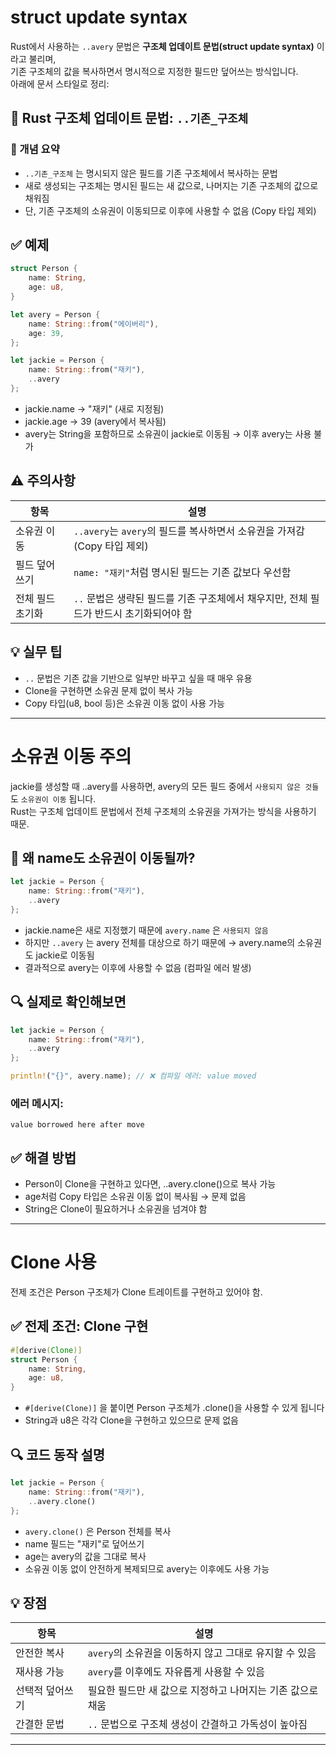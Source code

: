 # struct update syntax
Rust에서 사용하는 `..avery` 문법은 **구조체 업데이트 문법(struct update syntax)** 이라고 불리며,  
기존 구조체의 값을 복사하면서 명시적으로 지정한 필드만 덮어쓰는 방식입니다.  
아래에 문서 스타일로 정리:

## 🧠 Rust 구조체 업데이트 문법: `..기존_구조체`
### 📌 개념 요약
- `..기존_구조체` 는 명시되지 않은 필드를 기존 구조체에서 복사하는 문법
- 새로 생성되는 구조체는 명시된 필드는 새 값으로, 나머지는 기존 구조체의 값으로 채워짐
- 단, 기존 구조체의 소유권이 이동되므로 이후에 사용할 수 없음 (Copy 타입 제외)

## ✅ 예제
```rust
struct Person {
    name: String,
    age: u8,
}

let avery = Person {
    name: String::from("에이버리"),
    age: 39,
};

let jackie = Person {
    name: String::from("재키"),
    ..avery
};
```

- jackie.name → "재키" (새로 지정됨)
- jackie.age → 39 (avery에서 복사됨)
- avery는 String을 포함하므로 소유권이 jackie로 이동됨 → 이후 avery는 사용 불가

## ⚠️ 주의사항
| 항목              | 설명                                                                 |
|-------------------|----------------------------------------------------------------------|
| 소유권 이동       | `..avery`는 `avery`의 필드를 복사하면서 소유권을 가져감 (Copy 타입 제외) |
| 필드 덮어쓰기     | `name: "재키"`처럼 명시된 필드는 기존 값보다 우선함                     |
| 전체 필드 초기화  | `..` 문법은 생략된 필드를 기존 구조체에서 채우지만, 전체 필드가 반드시 초기화되어야 함 |


## 💡 실무 팁
- `..` 문법은 기존 값을 기반으로 일부만 바꾸고 싶을 때 매우 유용
- Clone을 구현하면 소유권 문제 없이 복사 가능
- Copy 타입(u8, bool 등)은 소유권 이동 없이 사용 가능

---

# 소유권 이동 주의

jackie를 생성할 때 ..avery를 사용하면, avery의 모든 필드 중에서 `사용되지 않은 것들` 도 `소유권이 이동` 됩니다.  
Rust는 구조체 업데이트 문법에서 전체 구조체의 소유권을 가져가는 방식을 사용하기 때문.

## 🧠 왜 name도 소유권이 이동될까?
```rust
let jackie = Person {
    name: String::from("재키"),
    ..avery
};

```
- jackie.name은 새로 지정했기 때문에 `avery.name` 은 `사용되지 않음`
- 하지만 `..avery` 는 avery 전체를 대상으로 하기 때문에
→ avery.name의 소유권도 jackie로 이동됨
- 결과적으로 avery는 이후에 사용할 수 없음 (컴파일 에러 발생)

## 🔍 실제로 확인해보면
```rust
let jackie = Person {
    name: String::from("재키"),
    ..avery
};

println!("{}", avery.name); // ❌ 컴파일 에러: value moved
```

### 에러 메시지:
```
value borrowed here after move
```

## ✅ 해결 방법
- Person이 Clone을 구현하고 있다면, ..avery.clone()으로 복사 가능
- age처럼 Copy 타입은 소유권 이동 없이 복사됨 → 문제 없음
- String은 Clone이 필요하거나 소유권을 넘겨야 함

---

# Clone 사용

전제 조건은 Person 구조체가 Clone 트레이트를 구현하고 있어야 함.

## ✅ 전제 조건: Clone 구현
```rust
#[derive(Clone)]
struct Person {
    name: String,
    age: u8,
}
```

- `#[derive(Clone)]` 을 붙이면 Person 구조체가 .clone()을 사용할 수 있게 됩니다
- String과 u8은 각각 Clone을 구현하고 있으므로 문제 없음

## 🔍 코드 동작 설명
```rust
let jackie = Person {
    name: String::from("재키"),
    ..avery.clone()
};
```

- `avery.clone()` 은 Person 전체를 복사
- name 필드는 "재키"로 덮어쓰기
- age는 avery의 값을 그대로 복사
- 소유권 이동 없이 안전하게 복제되므로 avery는 이후에도 사용 가능

## 💡 장점
| 항목             | 설명                                                                 |
|------------------|----------------------------------------------------------------------|
| 안전한 복사       | `avery`의 소유권을 이동하지 않고 그대로 유지할 수 있음                  |
| 재사용 가능       | `avery`를 이후에도 자유롭게 사용할 수 있음                             |
| 선택적 덮어쓰기   | 필요한 필드만 새 값으로 지정하고 나머지는 기존 값으로 채움               |
| 간결한 문법       | `..` 문법으로 구조체 생성이 간결하고 가독성이 높아짐                     |


---


